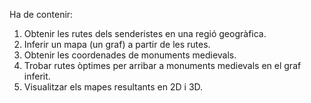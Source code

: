 Ha de contenir: 
1) Obtenir les rutes dels senderistes en una regió geogràfica.
2) Inferir un mapa (un graf) a partir de les rutes.
3) Obtenir les coordenades de monuments medievals.
4) Trobar rutes òptimes per arribar a monuments medievals en el graf inferit.
5) Visualitzar els mapes resultants en 2D i 3D.
